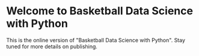 Welcome to Basketball Data Science with Python
============================

This is the online version of "Basketball Data Science with Python". Stay tuned for more details on publishing.
